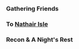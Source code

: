 ### Gathering Friends

### To [Nathair Isle](..\..\..\Nathair%20Isle.md)

### Recon & A Night's Rest
